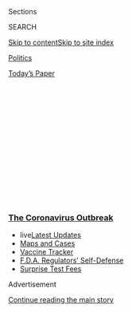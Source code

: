 <div id="app">

<div>

<div>

<div>

<div class="NYTAppHideMasthead css-1q2w90k e1suatyy0">

<div class="section css-ui9rw0 e1suatyy2">

<div class="css-eph4ug er09x8g0">

<div class="css-6n7j50">

</div>

<span class="css-1dv1kvn">Sections</span>

<div class="css-10488qs">

<span class="css-1dv1kvn">SEARCH</span>

</div>

[Skip to content](#site-content)[Skip to site
index](#site-index)

</div>

<div id="masthead-section-label" class="css-1wr3we4 eaxe0e00">

[Politics](https://www.nytimes3xbfgragh.onion/section/politics)

</div>

<div class="css-10698na e1huz5gh0">

</div>

</div>

<div id="masthead-bar-one" class="section hasLinks css-15hmgas e1csuq9d3">

<div class="css-uqyvli e1csuq9d0">

</div>

<div class="css-1uqjmks e1csuq9d1">

</div>

<div class="css-9e9ivx">

[](https://myaccount.nytimes3xbfgragh.onion/auth/login?response_type=cookie&client_id=vi)

</div>

<div class="css-1bvtpon e1csuq9d2">

[Today’s
Paper](https://www.nytimes3xbfgragh.onion/section/todayspaper)

</div>

</div>

</div>

</div>

<div data-aria-hidden="false">

<div id="site-content" data-role="main">

<div>

<div class="css-1aor85t" style="opacity:0.000000001;z-index:-1;visibility:hidden">

<div class="css-1hqnpie">

<div class="css-epjblv">

<span class="css-17xtcya">[Politics](/section/politics)</span><span class="css-x15j1o">|</span><span class="css-fwqvlz">As
Trump Pushes to Reopen, Government Sees Virus Toll Nearly
Doubling</span>

</div>

<div class="css-k008qs">

<div class="css-1iwv8en">

<span class="css-18z7m18"></span>

<div>

</div>

</div>

<span class="css-1n6z4y">https://nyti.ms/3c5O8X0</span>

<div class="css-1705lsu">

<div class="css-4xjgmj">

<div class="css-4skfbu" data-role="toolbar" data-aria-label="Social Media Share buttons, Save button, and Comments Panel with current comment count" data-testid="share-tools">

  - 
  - 
  - 
  - 
    
    <div class="css-6n7j50">
    
    </div>

  - 

</div>

</div>

</div>

</div>

</div>

</div>

<div class="css-13pd83m">

<div class="css-l9svim">

### [<span class="css-pa1jbp"><span class="css-1rxm0ex">The Coronavirus</span><span class="css-1rxm0ex"> Outbreak</span></span>](https://www.nytimes3xbfgragh.onion/news-event/coronavirus?name=styln-coronavirus-national&region=TOP_BANNER&block=storyline_menu_recirc&action=click&pgtype=Article&impression_id=32030dd0-f4cf-11ea-b32a-256dc0696bd9&variant=undefined)

  - <span class="css-1qkutce"><span class="css-12clwdu">live</span>[Latest
    Updates](https://www.nytimes3xbfgragh.onion/2020/09/11/world/covid-19-coronavirus.html?name=styln-coronavirus-national&region=TOP_BANNER&block=storyline_menu_recirc&action=click&pgtype=Article&impression_id=32030dd1-f4cf-11ea-b32a-256dc0696bd9&variant=undefined)</span>
  - <span class="css-1qkutce">[Maps and
    Cases](https://www.nytimes3xbfgragh.onion/interactive/2020/us/coronavirus-us-cases.html?name=styln-coronavirus-national&region=TOP_BANNER&block=storyline_menu_recirc&action=click&pgtype=Article&impression_id=32030dd2-f4cf-11ea-b32a-256dc0696bd9&variant=undefined)</span>
  - <span class="css-1qkutce">[Vaccine
    Tracker](https://www.nytimes3xbfgragh.onion/interactive/2020/science/coronavirus-vaccine-tracker.html?name=styln-coronavirus-national&region=TOP_BANNER&block=storyline_menu_recirc&action=click&pgtype=Article&impression_id=32030dd3-f4cf-11ea-b32a-256dc0696bd9&variant=undefined)</span>
  - <span class="css-1qkutce">[F.D.A. Regulators’
    Self-Defense](https://www.nytimes3xbfgragh.onion/2020/09/10/us/politics/fda-coronavirus-vaccine.html?name=styln-coronavirus-national&region=TOP_BANNER&block=storyline_menu_recirc&action=click&pgtype=Article&impression_id=32030dd4-f4cf-11ea-b32a-256dc0696bd9&variant=undefined)</span>
  - <span class="css-1qkutce">[Surprise Test
    Fees](https://www.nytimes3xbfgragh.onion/2020/09/09/upshot/coronavirus-surprise-test-fees.html?name=styln-coronavirus-national&region=TOP_BANNER&block=storyline_menu_recirc&action=click&pgtype=Article&impression_id=32030dd5-f4cf-11ea-b32a-256dc0696bd9&variant=undefined)</span>

</div>

</div>

<div id="top-wrapper" class="css-1sy8kpn">

<div id="top-slug" class="css-l9onyx">

Advertisement

</div>

[Continue reading the main
story](#after-top)

<div class="ad top-wrapper" style="text-align:center;height:100%;display:block;min-height:250px">

<div id="top" class="place-ad" data-position="top" data-size-key="top">

</div>

</div>

<div id="after-top">

</div>

</div>

<div>

<div id="sponsor-wrapper" class="css-1hyfx7x">

<div id="sponsor-slug" class="css-19vbshk">

Supported by

</div>

[Continue reading the main
story](#after-sponsor)

<div id="sponsor" class="ad sponsor-wrapper" style="text-align:center;height:100%;display:block">

</div>

<div id="after-sponsor">

</div>

</div>

<div class="css-186x18t">

</div>

<div class="css-1vkm6nb ehdk2mb0">

# As Trump Pushes to Reopen, Government Sees Virus Toll Nearly Doubling

</div>

An internal Trump administration model projects a near-doubling of daily
coronavirus deaths by June 1 as the nation begins to reopen, as well as
a rapid rise in daily infections.

<div class="css-79elbk" data-testid="photoviewer-wrapper">

<div class="css-z3e15g" data-testid="photoviewer-wrapper-hidden">

</div>

<div class="css-1a48zt4 ehw59r15" data-testid="photoviewer-children">

![<span class="css-16f3y1r e13ogyst0" data-aria-hidden="true">Bodies
were taken to a Muslim cemetery last week in Marlboro Township,
N.J.</span><span class="css-cnj6d5 e1z0qqy90" itemprop="copyrightHolder"><span class="css-1ly73wi e1tej78p0">Credit...</span><span><span>Todd
Heisler/The New York
Times</span></span></span>](https://static01.graylady3jvrrxbe.onion/images/2020/05/04/us/politics/04dc-virus-deaths1/merlin_172026258_71f4d54f-baf6-4968-a447-31d88fc5546e-articleLarge.jpg?quality=75&auto=webp&disable=upscale)

</div>

</div>

<div class="css-18e8msd">

<div class="css-pdw9fk epjyd6m0">

<div class="css-1txwxcy ey68jwv0" data-aria-hidden="true">

[![Sheryl Gay
Stolberg](https://static01.graylady3jvrrxbe.onion/images/2018/11/26/multimedia/author-sheryl-gay-stolberg/author-sheryl-gay-stolberg-thumbLarge.png
"Sheryl Gay Stolberg")](https://www.nytimes3xbfgragh.onion/by/sheryl-gay-stolberg)[![Eileen
Sullivan](https://static01.graylady3jvrrxbe.onion/images/2019/12/13/reader-center/author-eileen-sullivan/author-eileen-sullivan-thumbLarge.png
"Eileen Sullivan")](https://www.nytimes3xbfgragh.onion/by/eileen-sullivan)

</div>

<div class="css-1baulvz">

By [<span class="css-1baulvz" itemprop="name">Sheryl Gay
Stolberg</span>](https://www.nytimes3xbfgragh.onion/by/sheryl-gay-stolberg)
and [<span class="css-1baulvz last-byline" itemprop="name">Eileen
Sullivan</span>](https://www.nytimes3xbfgragh.onion/by/eileen-sullivan)

</div>

</div>

  - 
    
    <div class="css-ld3wwf e16638kd2">
    
    May 4,
    2020
    
    </div>

  - 
    
    <div class="css-4xjgmj">
    
    <div class="css-d8bdto" data-role="toolbar" data-aria-label="Social Media Share buttons, Save button, and Comments Panel with current comment count" data-testid="share-tools">
    
      - 
      - 
      - 
      - 
        
        <div class="css-6n7j50">
        
        </div>
    
      - 
    
    </div>
    
    </div>

</div>

</div>

<div class="section meteredContent css-1r7ky0e" name="articleBody" itemprop="articleBody">

<div class="css-1fanzo5 StoryBodyCompanionColumn">

<div class="css-53u6y8">

WASHINGTON — As President Trump presses states to reopen their
economies, his administration is privately projecting a steady rise in
coronavirus infections and deaths over the next several weeks, reaching
about 3,000 daily deaths on June 1 — nearly double the current level.

The projections, based on data collected by various agencies, including
the Centers for Disease Control and Prevention, and laid out in [an
internal document obtained Monday by The New York
Times](https://int.graylady3jvrrxbe.onion/data/documenthelper/6926-mayhhsbriefing/af7319f4a55fd0ce5dc9/optimized/full.pdf#page=1),
forecast about 200,000 new cases each day by the end of May, up from
about 30,000 cases now. There are currently about 1,750 deaths per day,
the data shows.

</div>

</div>

<div>

</div>

<div class="css-1fanzo5 StoryBodyCompanionColumn">

<div class="css-53u6y8">

They are not the only ones forecasting more carnage. [Another
model,](https://covid19.healthdata.org/united-states-of-america) closely
watched by the White House, raised its fatality projections on Monday to
more than 134,000 American deaths from Covid-19, the disease caused by
the coronavirus, by early August. The Institute for Health Metrics and
Evaluation at the University of Washington more than doubled its
[previous
projection](http://www.healthdata.org/news-release/ihme-hold-media-briefing-4-pm-eastern-today-details-below)
of about 60,000 total deaths, an increase that it said partly reflects
“changes in mobility and social distancing policies.”

</div>

</div>

<div class="css-1fanzo5 StoryBodyCompanionColumn">

<div class="css-53u6y8">

The numbers underscore a sobering reality: While the United States has
been hunkered down for the past seven weeks, the prognosis has not
markedly improved. As states reopen — many without meeting White House
guidelines that call for a steady decline in coronavirus cases or in the
number of people testing positive over a 14-day period — the cost of the
shift is likely to be tallied in funerals.

“There remains a large number of counties whose burden continues to
grow,” the C.D.C. warned, alongside a map that offered a detailed view
of the growth of the pandemic.

The projections amplify the primary fear of public health experts: that
a reopening of the economy will put the nation right back where it was
in mid-March, when cases were rising so rapidly in some parts of the
country that patients were dying on gurneys in hospital hallways amid
overloaded health systems.

Under the White House’s reopening plan, called [“Opening Up America
Again,”](https://www.whitehouse.gov/openingamerica/) states considering
relaxing stay-at-home policies are supposed to show a “downward
trajectory” either in the number of new infections or positive tests as
a percent of total tests over 14 days, and a “robust testing program”
for at-risk health care workers.

But some of the states moving the quickest are not honoring all of those
guidelines.

In fact, the Trump administration has steered clear of enacting a
national policy to prevent its own projections from coming to pass. On a
conference call with the nation’s governors on Monday, Vice President
Mike Pence cheered on state-level coronavirus testing, and he again
promised this week to ship out more tests to all 50 states.

</div>

</div>

<div class="css-1fanzo5 StoryBodyCompanionColumn">

<div class="css-53u6y8">

But a recording of the call, obtained by The Times, made clear that the
White House was taking its cues from state governments. Mr. Pence’s
upbeat assessment also included some public relations advice for the
governors.

<div id="NYT_MAIN_CONTENT_1_REGION" class="css-9tf9ac">

<div>

<div id="styln-covid-updates-world" class="section interactive-content interactive-size-medium css-1ftcdic">

<div class="css-17ih8de interactive-body">

<div id="styln-briefing-block" data-asset-id="QXJ0aWNsZTpueXQ6Ly9hcnRpY2xlLzJiYjYwYTJiLTY3NjItNTg3NC1iMGVhLWY4NzRhMjE3NTQyZA==">

<div class="briefing-block-header-section">

# [Latest Updates: The Coronavirus Outbreak](https://www.nytimes3xbfgragh.onion/2020/09/11/world/covid-19-coronavirus.html?action=click&pgtype=Article&state=default&region=MAIN_CONTENT_1&context=storylines_live_updates)

<div class="briefing-block-ts">

Updated 2020-09-12T07:09:04.082Z

</div>

</div>

  - [Fauci cautions the virus could disrupt life in the U.S. until
    ‘maybe even towards the end
    of 2021.’](https://www.nytimes3xbfgragh.onion/2020/09/11/world/covid-19-coronavirus.html?action=click&pgtype=Article&state=default&region=MAIN_CONTENT_1&context=storylines_live_updates#link-dfb8a16)
  - [From Asia to Africa, China promotes its vaccine candidates to win
    friends.](https://www.nytimes3xbfgragh.onion/2020/09/11/world/covid-19-coronavirus.html?action=click&pgtype=Article&state=default&region=MAIN_CONTENT_1&context=storylines_live_updates#link-7104d154)
  - [The other way the virus will kill:
    hunger.](https://www.nytimes3xbfgragh.onion/2020/09/11/world/covid-19-coronavirus.html?action=click&pgtype=Article&state=default&region=MAIN_CONTENT_1&context=storylines_live_updates#link-393ad215)

<div class="briefing-block-footer">

<div class="briefing-block-footer-meta">

[See more
updates](https://www.nytimes3xbfgragh.onion/2020/09/11/world/covid-19-coronavirus.html?action=click&pgtype=Article&state=default&region=MAIN_CONTENT_1&context=storylines_live_updates)

</div>

<div class="briefing-block-briefinglinks">

<span>More live coverage:</span>
[Markets](https://www.nytimes3xbfgragh.onion/live/2020/09/11/business/stock-market-today-coronavirus?action=click&pgtype=Article&state=default&region=MAIN_CONTENT_1&context=storylines_live_updates)

</div>

</div>

</div>

</div>

</div>

</div>

</div>

“It’s important that as we see progress being made, and declining
hospitalizations and emergency room admissions and positive rates going
down, that all of these governors are also aware as they’re increasing
testing, the number of cases that are going to be reported are going
up,” the vice president said on the call. “But it’s all going to be a
matter of making sure that the public sees the whole picture. But it’s
all progress.”

While the Trump White House is emphasizing testing, experts say a whole
range of additional policies are needed to contain the fast-moving
virus: isolation of those infected, contact tracing to locate people who
interacted with a coronavirus-positive person and quarantines for those
people.

In New York, where the number of overall cases is declining, a
cautious-sounding Gov. Andrew M. Cuomo said Monday that the state would
monitor four “core factors” to determine if a region is ready to reopen:
the number of new infections; the capacity of the health care system;
the testing capacity; and the capacity for “contact tracing” to identify
people exposed to those who test positive.

“While we continue to reduce the spread of the Covid-19 virus, we can
begin to focus on reopening, but we have to be careful and use the
information we’ve learned so we don’t erase the strides we’ve already
made,” Mr. Cuomo said. “Reopening is not going to happen statewide all
at once.”

<div id="NYT_MAIN_CONTENT_2_REGION" class="css-9tf9ac">

<div>

</div>

</div>

Nationally, 27 states had loosened social distancing restrictions in
some way as of Monday, and others had announced changes that will take
effect in the coming weeks, according to an [analysis by the Kaiser
Family
Foundation](https://www.kff.org/coronavirus-policy-watch/lifting-social-distancing-measures-in-america-state-actions-metrics/).
But only 20 of those states meet the caseload or testing criteria set
out by the Trump administration.

The remaining seven — Indiana, Iowa, Kansas, Minnesota, Mississippi,
Nebraska and Wyoming — are still showing a rise in daily infections and
positive tests, but have moved toward reopening anyway.

</div>

</div>

<div class="css-1fanzo5 StoryBodyCompanionColumn">

<div class="css-53u6y8">

“It is true that there are parts of the country that are doing better
and can begin to look at ways to ease the requirements, but there are
large swaths of the country that are not, and the growth that is
projected is based mostly on these other parts of the country,” Jennifer
Kates, the foundation’s director of global health and H.I.V. policy and
an author of the analysis, said in an interview.

The administration’s forecast, she said, “says we are far from out of
the woods on this, and it’s quite concerning.”

Before reopening, Ms. Kates said, governors must consider other factors
beyond caseload and testing: “Do we have enough I.C.U. beds? How is our
hospital capacity? How is our contact tracing?” Based on its own
metrics, which urge states to increase the number of tests conducted and
the share of their populations tested each week, her analysis concluded
that just nine of the 27 states could consider relaxing social
distancing requirements.

If anything, the administration’s projections are too optimistic,
forecasting experts said Monday. In the projections, the number of
actual deaths for one of the last days in April turned out to be
slightly lower than what the model showed. But for much of April and
parts of May, actual deaths were some 10 times higher than the model
predicted.

“The model is overly optimistic and not particularly useful in guiding
decisions about the disease’s trajectory,” said Dr. Donald Burke, a
professor of epidemiology at the University of Pittsburgh Graduate
School of Public Health.

Dr. George Rutherford, a professor of epidemiology at the University of
California, San Francisco, noted that the government’s model has already
come in below reported deaths from Covid-19, and that death toll is not
counting deaths not officially recorded. “Remember,” he said, “these are
reported deaths; the true number is likely higher.”

In the absence of a national policy to slow the virus, state officials
have been left to answer a wrenching question: How many deaths are
acceptable?

</div>

</div>

<div class="css-1fanzo5 StoryBodyCompanionColumn">

<div class="css-53u6y8">

The White House distanced itself from the projections, saying the
document, dated May 2, was not produced by or presented to the
president’s coronavirus task force, which does its own modeling. “The
data is not reflective of any of the modeling done by the task force or
data that the task force has analyzed,” Judd Deere, Mr. Trump’s deputy
press secretary, told reporters on Monday.

On Sunday, the president offered his own projections, saying that deaths
in the United States could reach 100,000, twice as many as he had
forecast only two weeks ago. But that figure falls short of what his own
administration is now predicting to be the total death toll by the end
of May — much less in the months that follow. It follows a pattern for
Mr. Trump, who has frequently understated the effect of the disease.

“We’re going to lose anywhere from 75, 80 to 100,000 people,” he said in
a virtual town hall on Fox News. “That’s a horrible thing. We shouldn’t
lose one person over this.”

</div>

</div>

<div class="css-79elbk" data-testid="photoviewer-wrapper">

<div class="css-z3e15g" data-testid="photoviewer-wrapper-hidden">

</div>

<div class="css-1a48zt4 ehw59r15" data-testid="photoviewer-children">

![<span class="css-16f3y1r e13ogyst0" data-aria-hidden="true">During a
Fox News virtual town hall on Sunday, President Trump offered
projections on the number of deaths that fell short of what his
administration is now
predicting.</span><span class="css-cnj6d5 e1z0qqy90" itemprop="copyrightHolder"><span class="css-1ly73wi e1tej78p0">Credit...</span><span>Anna
Moneymaker/The New York
Times</span></span>](https://static01.graylady3jvrrxbe.onion/images/2020/05/04/us/politics/04dc-virus-deaths2/merlin_172153812_3293d8a7-cceb-4c43-bea1-0b0ae68c2af4-articleLarge.jpg?quality=75&auto=webp&disable=upscale)

</div>

</div>

<div class="css-1fanzo5 StoryBodyCompanionColumn">

<div class="css-53u6y8">

Public health experts and epidemiologists say they were not surprised by
the administration’s numbers. Many do not expect the virus to slow down
until 60 to 70 percent of the population is infected, creating what
experts call “herd immunity.”

Dr. Michael T. Osterholm, the director of the Center for Infectious
Disease Research and Policy at the University of Minnesota, [published
an
analysis](https://www.cidrap.umn.edu/sites/default/files/public/downloads/cidrap-covid19-viewpoint-part1_0.pdf)
last week describing three possible pandemic wave scenarios through the
end of 2021: a series of repetitive smaller waves that gradually
diminish over time; a sharp rise in cases in the fall and one or more
subsequent smaller waves; and a “slow burn” of continuing transmission,
without a clear wave pattern.

“I’m not saying we don’t have to deal with our economy and lost jobs in
society,” Dr. Osterholm said in an interview on Monday. “We can’t spend
18 to 24 months in lockdown, but at the same time, this virus is going
to keep transmitting, and we have to not let our hospitals get overrun.”

</div>

</div>

<div class="css-1fanzo5 StoryBodyCompanionColumn">

<div class="css-53u6y8">

Yet many states are still operating under stay-at-home orders. Public
health officials said their goal was to “bend the curve” — to slow and
ultimately reverse the rising trajectory of infections — by shutting
down schools and businesses. But after nearly two months of a near total
shutdown, the curve does not appear to have bent as far as they had
hoped.

“While mitigation didn’t fail, I think it’s fair to say that it didn’t
work as well as we expected,” Scott Gottlieb, Mr. Trump’s former
commissioner of food and drugs, said Sunday on the CBS program “[Face
the
Nation](https://www.cbsnews.com/news/transcript-scott-gottlieb-discusses-coronavirus-on-face-the-nation-may-3-2020/).”
“We expected that we would start seeing more significant declines in new
cases and deaths around the nation at this point. And we’re just not
seeing that.”

Jonathan Martin contributed reporting from Washington, and Benedict
Carey from New York.

</div>

</div>

<div>

</div>

</div>

<div>

</div>

<div>

</div>

<div>

</div>

<div>

<div id="bottom-wrapper" class="css-1ede5it">

<div id="bottom-slug" class="css-l9onyx">

Advertisement

</div>

[Continue reading the main
story](#after-bottom)

<div id="bottom" class="ad bottom-wrapper" style="text-align:center;height:100%;display:block;min-height:90px">

</div>

<div id="after-bottom">

</div>

</div>

</div>

</div>

</div>

## Site Index

<div>

</div>

## Site Information Navigation

  - [© <span>2020</span> <span>The New York Times
    Company</span>](https://help.nytimes3xbfgragh.onion/hc/en-us/articles/115014792127-Copyright-notice)

<!-- end list -->

  - [NYTCo](https://www.nytco.com/)
  - [Contact
    Us](https://help.nytimes3xbfgragh.onion/hc/en-us/articles/115015385887-Contact-Us)
  - [Work with us](https://www.nytco.com/careers/)
  - [Advertise](https://nytmediakit.com/)
  - [T Brand Studio](http://www.tbrandstudio.com/)
  - [Your Ad
    Choices](https://www.nytimes3xbfgragh.onion/privacy/cookie-policy#how-do-i-manage-trackers)
  - [Privacy](https://www.nytimes3xbfgragh.onion/privacy)
  - [Terms of
    Service](https://help.nytimes3xbfgragh.onion/hc/en-us/articles/115014893428-Terms-of-service)
  - [Terms of
    Sale](https://help.nytimes3xbfgragh.onion/hc/en-us/articles/115014893968-Terms-of-sale)
  - [Site
    Map](https://spiderbites.nytimes3xbfgragh.onion)
  - [Help](https://help.nytimes3xbfgragh.onion/hc/en-us)
  - [Subscriptions](https://www.nytimes3xbfgragh.onion/subscription?campaignId=37WXW)

</div>

</div>

</div>

</div>

